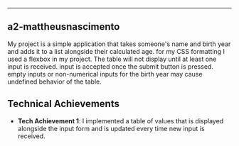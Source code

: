 ---

## a2-mattheusnascimento
My project is a simple application that takes someone's name and birth year and adds it to a list alongside their calculated age. for my CSS formatting I used a flexbox in my project. The table will not display until at least one input is received. input is accepted once the submit button is pressed. empty inputs or non-numerical inputs for the birth year may cause undefined behavior of the table.

## Technical Achievements
- **Tech Achievement 1**: I implemented a table of values that is displayed alongside the input form and is updated every time new input is received.
